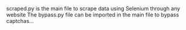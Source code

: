 scraped.py is the main file to scrape data using Selenium through any website
The bypass.py file can be imported in the main file to bypass captchas...

